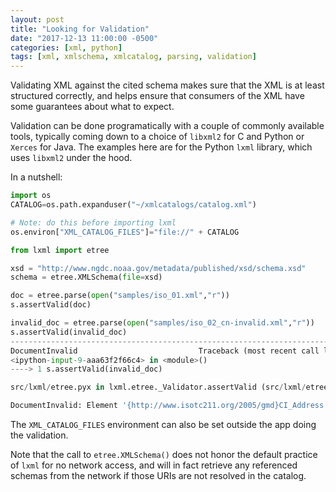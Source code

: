 ```yaml
---
layout: post
title: "Looking for Validation"
date: "2017-12-13 11:00:00 -0500"
categories: [xml, python]
tags: [xml, xmlschema, xmlcatalog, parsing, validation]
---
```


Validating XML against the cited schema makes sure that the XML is at least structured correctly, and helps ensure that consumers of the XML have some guarantees about what to expect.

Validation can be done programatically with a couple of commonly available tools, typically coming down to a choice of `libxml2` for C and Python or `Xerces` for Java. The examples here are for the Python `lxml` library, which uses `libxml2` under the hood.

In a nutshell:

```python
import os
CATALOG=os.path.expanduser("~/xmlcatalogs/catalog.xml")

# Note: do this before importing lxml
os.environ["XML_CATALOG_FILES"]="file://" + CATALOG

from lxml import etree

xsd = "http://www.ngdc.noaa.gov/metadata/published/xsd/schema.xsd"
schema = etree.XMLSchema(file=xsd)

doc = etree.parse(open("samples/iso_01.xml","r"))
s.assertValid(doc)

invalid_doc = etree.parse(open("samples/iso_02_cn-invalid.xml","r"))
s.assertValid(invalid_doc)
---------------------------------------------------------------------------
DocumentInvalid                           Traceback (most recent call last)
<ipython-input-9-aaa63f2f66c4> in <module>()
----> 1 s.assertValid(invalid_doc)

src/lxml/etree.pyx in lxml.etree._Validator.assertValid (src/lxml/etree.c:194448)()

DocumentInvalid: Element '{http://www.isotc211.org/2005/gmd}CI_Address': This element is not expected. Expected is one of ( {http://www.isotc211.org/2005/gmd}characterSet, {http://www.isotc211.org/2005/gmd}parentIdentifier, {http://www.isotc211.org/2005/gmd}hierarchyLevel, {http://www.isotc211.org/2005/gmd}hierarchyLevelName, {http://www.isotc211.org/2005/gmd}contact )., line 7

```

The `XML_CATALOG_FILES` environment can also be set outside the app doing the validation.

Note that the call to `etree.XMLSchema()` does not honor the default practice of `lxml` for no network access, and will in fact retrieve any referenced schemas from the network if those URIs are not resolved in the catalog.
